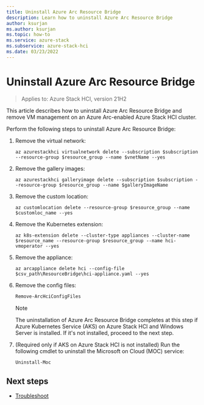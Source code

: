 ```yaml
---
title: Uninstall Azure Arc Resource Bridge 
description: Learn how to uninstall Azure Arc Resource Bridge
author: ksurjan
ms.author: ksurjan
ms.topic: how-to
ms.service: azure-stack
ms.subservice: azure-stack-hci
ms.date: 03/23/2022
---
```


# Uninstall Azure Arc Resource Bridge

> Applies to: Azure Stack HCI, version 21H2

This article describes how to uninstall Azure Arc Resource Bridge and remove VM management on an Azure Arc-enabled Azure Stack HCI cluster.

Perform the following steps to uninstall Azure Arc Resource Bridge:

1. Remove the virtual network:

   ```azurecli
   az azurestackhci virtualnetwork delete --subscription $subscription --resource-group $resource_group --name $vnetName --yes
   ```

2. Remove the gallery images:

   ```azurecli
   az azurestackhci galleryimage delete --subscription $subscription --resource-group $resource_group --name $galleryImageName
   ```

3. Remove the custom location:

   ```azurecli
   az customlocation delete --resource-group $resource_group --name $customloc_name --yes
   ```

4. Remove the Kubernetes extension:

   ```azurecli
   az k8s-extension delete --cluster-type appliances --cluster-name $resource_name --resource-group $resource_group --name hci-vmoperator --yes
   ```

5. Remove the appliance:

   ```azurecli
   az arcappliance delete hci --config-file $csv_path\ResourceBridge\hci-appliance.yaml --yes
   ```

6. Remove the config files:

   ```PowerShell
   Remove-ArcHciConfigFiles
   ```
   > [!NOTE]
   >  The uninstallation of Azure Arc Resource Bridge completes at this step if Azure Kubernetes Service (AKS) on Azure Stack HCI and Windows Server is installed. If it's not installed, proceed to the next step.

7. (Required only if AKS on Azure Stack HCI is not installed) Run the following cmdlet to uninstall the Microsoft on Cloud (MOC) service:

   ```PowerShell
   Uninstall-Moc
   ```

## Next steps

- [Troubleshoot](troubleshoot-arc-enabled-vms.md)